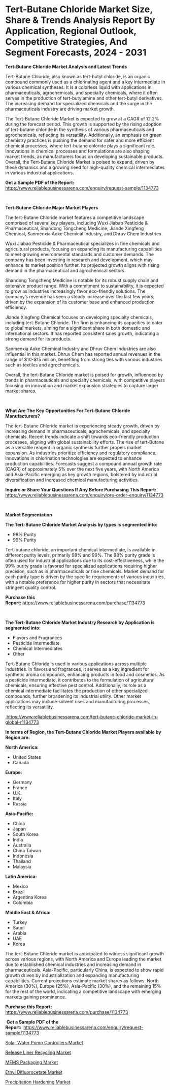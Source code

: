 <p><h1>Tert-Butane Chloride Market Size, Share & Trends Analysis Report By Application, Regional Outlook, Competitive Strategies, And Segment Forecasts, 2024 - 2031</h1></p><p><strong>Tert-Butane Chloride Market Analysis and Latest Trends</strong></p>
<p><p>Tert-Butane Chloride, also known as tert-butyl chloride, is an organic compound commonly used as a chlorinating agent and a key intermediate in various chemical syntheses. It is a colorless liquid with applications in pharmaceuticals, agrochemicals, and specialty chemicals, where it often serves in the production of tert-butylamine and other tert-butyl derivatives. The increasing demand for specialized chemicals and the surge in the pharmaceuticals industry are driving market growth.</p><p>The Tert-Butane Chloride Market is expected to grow at a CAGR of 12.2% during the forecast period. This growth is supported by the rising adoption of tert-butane chloride in the synthesis of various pharmaceuticals and agrochemicals, reflecting its versatility. Additionally, an emphasis on green chemistry practices is pushing the demand for safer and more efficient chemical processes, where tert-butane chloride plays a significant role. Innovations in chemical processes and formulations are also shaping market trends, as manufacturers focus on developing sustainable products. Overall, the Tert-Butane Chloride Market is poised to expand, driven by these dynamics and a growing need for high-quality chemical intermediates in various industrial applications.</p></p>
<p><strong>Get a Sample PDF of the Report:&nbsp;</strong> <a href="https://www.reliablebusinessarena.com/enquiry/request-sample/1134773?utm_campaign=1337&utm_medium=2&utm_source=Github&utm_content=ia&utm_term=08102024&utm_id=tert-butane-chloride">https://www.reliablebusinessarena.com/enquiry/request-sample/1134773</a></p>
<p>&nbsp;</p>
<p><strong>Tert-Butane Chloride Major Market Players</strong></p>
<p><p>The tert-Butane Chloride market features a competitive landscape comprised of several key players, including Wuxi Jiabao Pesticide & Pharmaceutical, Shandong Tongcheng Medicine, Jiande Xingfeng Chemical, Sanmenxia Aoke Chemical Industry, and Dhruv Chem Industries. </p><p>Wuxi Jiabao Pesticide & Pharmaceutical specializes in fine chemicals and agricultural products, focusing on expanding its manufacturing capabilities to meet growing environmental standards and customer demands. The company has been investing in research and development, which may enhance its market position further. Its projected growth aligns with rising demand in the pharmaceutical and agrochemical sectors.</p><p>Shandong Tongcheng Medicine is notable for its robust supply chain and extensive product range. With a commitment to sustainability, it is expected to grow as industries increasingly favor eco-friendly solutions. The company’s revenue has seen a steady increase over the last few years, driven by the expansion of its customer base and enhanced production efficiency.</p><p>Jiande Xingfeng Chemical focuses on developing specialty chemicals, including tert-Butane Chloride. The firm is enhancing its capacities to cater to global markets, aiming for a significant share in both domestic and international sectors. It has reported consistent sales growth, indicating a strong demand for its products.</p><p>Sanmenxia Aoke Chemical Industry and Dhruv Chem Industries are also influential in this market. Dhruv Chem has reported annual revenues in the range of $10-$15 million, benefiting from strong ties with various industries such as textiles and agrochemicals.</p><p>Overall, the tert-Butane Chloride market is poised for growth, influenced by trends in pharmaceuticals and specialty chemicals, with competitive players focusing on innovation and market expansion strategies to capture larger market shares.</p></p>
<p>&nbsp;</p>
<p><strong>What Are The Key Opportunities For Tert-Butane Chloride Manufacturers?</strong></p>
<p><p>The tert-Butane Chloride market is experiencing steady growth, driven by increasing demand in pharmaceuticals, agrochemicals, and specialty chemicals. Recent trends indicate a shift towards eco-friendly production processes, aligning with global sustainability efforts. The rise of tert-Butane as a versatile reagent in organic synthesis further propels market expansion. As industries prioritize efficiency and regulatory compliance, innovations in chlorination technologies are expected to enhance production capabilities. Forecasts suggest a compound annual growth rate (CAGR) of approximately 5% over the next five years, with North America and Asia-Pacific emerging as key growth regions, bolstered by industrial diversification and increased chemical manufacturing activities.</p></p>
<p><strong>Inquire or Share Your Questions If Any Before Purchasing This Report:</strong> <a href="https://www.reliablebusinessarena.com/enquiry/pre-order-enquiry/1134773?utm_campaign=1337&utm_medium=2&utm_source=Github&utm_content=ia&utm_term=08102024&utm_id=tert-butane-chloride">https://www.reliablebusinessarena.com/enquiry/pre-order-enquiry/1134773</a></p>
<p>&nbsp;</p>
<p><strong>Market Segmentation</strong></p>
<p><strong>The Tert-Butane Chloride Market Analysis by types is segmented into:</strong></p>
<p><ul><li>98% Purity</li><li>99% Purity</li></ul></p>
<p><p>Tert-butane chloride, an important chemical intermediate, is available in different purity levels, primarily 98% and 99%. The 98% purity grade is often used for industrial applications due to its cost-effectiveness, while the 99% purity grade is favored for specialized applications requiring higher precision, such as in pharmaceuticals or fine chemicals. Market demand for each purity type is driven by the specific requirements of various industries, with a notable preference for higher purity in sectors that necessitate stringent quality control.</p></p>
<p><strong>Purchase this Report:&nbsp;</strong><a href="https://www.reliablebusinessarena.com/purchase/1134773?utm_campaign=1337&utm_medium=2&utm_source=Github&utm_content=ia&utm_term=08102024&utm_id=tert-butane-chloride">https://www.reliablebusinessarena.com/purchase/1134773</a></p>
<p>&nbsp;</p>
<p><strong>The Tert-Butane Chloride Market Industry Research by Application is segmented into:</strong></p>
<p><ul><li>Flavors and Fragrances</li><li>Pesticide Intermediate</li><li>Chemical Intermediates</li><li>Other</li></ul></p>
<p><p>Tert-Butane Chloride is used in various applications across multiple industries. In flavors and fragrances, it serves as a key ingredient for synthetic aroma compounds, enhancing products in food and cosmetics. As a pesticide intermediate, it contributes to the formulation of agricultural chemicals, ensuring effective pest control. Additionally, its role as a chemical intermediate facilitates the production of other specialized compounds, further broadening its industrial utility. Other market applications may include solvent uses and manufacturing processes, reflecting its versatility.</p></p>
<p><a href="https://www.reliablebusinessarena.com/tert-butane-chloride-market-in-global-r1134773?utm_campaign=1337&utm_medium=2&utm_source=Github&utm_content=ia&utm_term=08102024&utm_id=tert-butane-chloride">&nbsp;https://www.reliablebusinessarena.com/tert-butane-chloride-market-in-global-r1134773</a></p>
<p><strong>In terms of Region, the Tert-Butane Chloride Market Players available by Region are:</strong></p>
<p>
    <p> <strong> North America: </strong>
        <ul>
            <li>United States</li>
            <li>Canada</li>
        </ul>
        </p> 
    <p> <strong> Europe: </strong>
        <ul>
            <li>Germany</li>
            <li>France</li>
            <li>U.K.</li>
            <li>Italy</li>
            <li>Russia</li>
        </ul>
        </p> 
    <p> <strong> Asia-Pacific: </strong>
        <ul>
            <li>China</li>
            <li>Japan</li>
            <li>South Korea</li>
            <li>India</li>
            <li>Australia</li>
            <li>China Taiwan</li>
            <li>Indonesia</li>
            <li>Thailand</li>
            <li>Malaysia</li>
        </ul>
        </p> 
    <p> <strong> Latin America: </strong>
        <ul>
            <li>Mexico</li>
            <li>Brazil</li>
            <li>Argentina Korea</li>
            <li>Colombia</li>
        </ul>
        </p> 
    <p> <strong> Middle East & Africa: </strong>
        <ul>
            <li>Turkey</li>
            <li>Saudi</li>
            <li>Arabia</li>
            <li>UAE</li>
            <li>Korea</li>
        </ul>
    </p>
    </p>
<p><p>The tert-Butane Chloride market is anticipated to witness significant growth across various regions, with North America and Europe leading the market due to established chemical industries and increasing demand in pharmaceuticals. Asia-Pacific, particularly China, is expected to show rapid growth driven by industrialization and expanding manufacturing capabilities. Current projections estimate market shares as follows: North America (30%), Europe (25%), Asia-Pacific (30%), and the remaining 15% for the rest of the world, indicating a competitive landscape with emerging markets gaining prominence.</p></p>
<p><strong>Purchase this Report: </strong><a href="https://www.reliablebusinessarena.com/purchase/1134773?utm_campaign=1337&utm_medium=2&utm_source=Github&utm_content=ia&utm_term=08102024&utm_id=tert-butane-chloride">https://www.reliablebusinessarena.com/purchase/1134773</a></p>
<p>&nbsp;<strong>Get a Sample PDF of the Report:&nbsp;&nbsp;</strong><a href="https://www.reliablebusinessarena.com/enquiry/request-sample/1134773?utm_campaign=1337&utm_medium=2&utm_source=Github&utm_content=ia&utm_term=08102024&utm_id=tert-butane-chloride">https://www.reliablebusinessarena.com/enquiry/request-sample/1134773</a></p>
<p><strong></strong></p>
<p><p><a href="https://issuu.com/reportprime-2/docs/solar-water-pump-controllers-market_0472d21388009f?utm_campaign=1337&utm_medium=2&utm_source=Github&utm_content=ia&utm_term=08102024&utm_id=tert-butane-chloride">Solar Water Pump Controllers Market</a></p><p><a href="https://www.linkedin.com/pulse/mapping-release-liner-recycling-market-trends-challenges-oa1ke?utm_campaign=1337&utm_medium=2&utm_source=Github&utm_content=ia&utm_term=08102024&utm_id=tert-butane-chloride">Release Liner Recycling Market</a></p><p><a href="https://www.linkedin.com/pulse/unlocking-growth-potential-strategic-analysis-mems-packaging-rhofe?utm_campaign=1337&utm_medium=2&utm_source=Github&utm_content=ia&utm_term=08102024&utm_id=tert-butane-chloride">MEMS Packaging Market</a></p><p><a href="https://github.com/Krish2023na/Market-Research-Report-List-6/blob/main/ethyl-difluorocetate-market.md?utm_campaign=1337&utm_medium=2&utm_source=Github&utm_content=ia&utm_term=08102024&utm_id=tert-butane-chloride">Ethyl Difluorocetate Market</a></p><p><a href="https://www.linkedin.com/pulse/decoding-precipitation-hardening-market-signals-growth-algorithms-ebdxe?utm_campaign=1337&utm_medium=2&utm_source=Github&utm_content=ia&utm_term=08102024&utm_id=tert-butane-chloride">Precipitation Hardening Market</a></p></p>